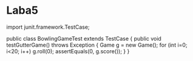 # Laba5
import junit.framework.TestCase;

public class BowlingGameTest extends TestCase {
  public void testGutterGame() throws Exception {
    Game g = new Game();
    for (int i=0; i<20; i++)
      g.roll(0);
    assertEquals(0, g.score());
  }
}
